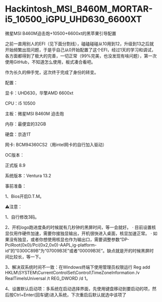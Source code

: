 # Hackintosh_MSI_B460M_MORTAR-i5_10500_iGPU_UHD630_6600XT
微星MSI B460M迫击炮+10500+6600xt的黑苹果引导配置

之前一直用别人的EFI（见下面分割线），磕磕碰碰从10用到12，升级到13之后就开始频繁出现问题，于是乎自己从0开始配置了这个EFI，经过1天的学习和调试，各方面都得到了极大的完善，一切正常（99%完美，也没发现有啥问题），第一次使用GitHub，不知道怎么使用，板式凑合看吧。


作为长久的伸手党，这次终于完成了身份的转变。


配置： 

显卡：UHD630，华擎AMD 6600xt 

CPU：i5 10500 

主板：微星MSI B460M 迫击炮 

内存：最便宜的32GB 

硬盘：京造1T 

网卡: BCM94360CS2（用intel网卡的自行加入驱动）


OC版本：

正式版 8.9 

系统版本：Ventura 13.2


事前准备： 

1、Bios开启D.T.M。


⚠️注意：


1、自行修改3码。

2、开机logo跑进度条的时候就有几秒钟的黑屏时间，等一会就好。 · 目前设置核显仅用作硬件加速，需要你接独显输出，开机很快进入桌面，核显加速正常。 · 如果没有独显，或者你想使用核显也作为输出口，需要调整参数“DP-PciRoot(0x0)/Pci(0x2,0x0)-AAPL,ig-platform-id”的“0300C89B”为“07009B3E”或者“00009B3E”。缺点就是开的时候黑屏时间比较长，等一下。

3、解决双系统时间不一致：在Windows终端下使用管理员权限运行 Reg add HKLM\SYSTEM\CurrentControlSet\Control\TimeZoneInformation /v RealTimeIsUniversal /t REG_DWORD /d 1。

4、设置默认启动项：多系统在启动选择界面，先使用键盘移动到要启动的项，然后按Ctrl+Enter(回车键)进入系统，下次重启后默认就选中该项了
